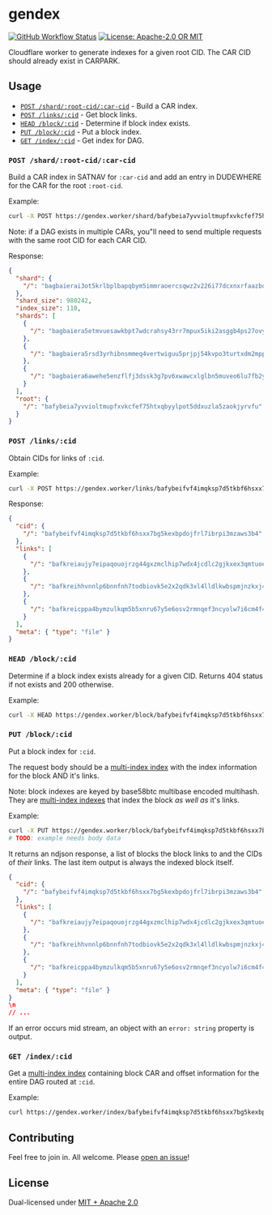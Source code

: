 # gendex

<p>
  <a href="https://github.com/web3-storage/gendex/actions/workflows/release.yml"><img alt="GitHub Workflow Status" src="https://img.shields.io/github/actions/workflow/status/web3-storage/gendex/test.yml?branch=main&style=for-the-badge" /></a>
  <a href="https://github.com/web3-storage/gendex/blob/main/LICENSE.md"><img alt="License: Apache-2.0 OR MIT" src="https://img.shields.io/badge/LICENSE-Apache--2.0%20OR%20MIT-yellow?style=for-the-badge" /></a>
</p>

Cloudflare worker to generate indexes for a given root CID. The CAR CID should already exist in CARPARK.

## Usage

* [`POST /shard/:root-cid/:car-cid`](#post-shardroot-cidcar-cid) - Build a CAR index.
* [`POST /links/:cid`](#post-linkscid) - Get block links.
* [`HEAD /block/:cid`](#head-blockcid) - Determine if block index exists.
* [`PUT /block/:cid`](#put-blockcid) - Put a block index.
* [`GET /index/:cid`](#get-indexcid) - Get index for DAG.

### `POST /shard/:root-cid/:car-cid`

Build a CAR index in SATNAV for `:car-cid` and add an entry in DUDEWHERE for the CAR for the root `:root-cid`.

Example:

```sh
curl -X POST https://gendex.worker/shard/bafybeia7yvvioltmupfxvkcfef75htxqbyylpot5ddxuzla5zaokjyrvfu/bagbaierai3ot5krlbplbapqbym5immraoercsqwz2v226i77dcxnxrfaazbq
```

Note: if a DAG exists in multiple CARs, you"ll need to send multiple requests with the same root CID for each CAR CID.

Response:

```json
{
  "shard": {
    "/": "bagbaierai3ot5krlbplbapqbym5immraoercsqwz2v226i77dcxnxrfaazbq"
  },
  "shard_size": 980242,
  "index_size": 110,
  "shards": [
    {
      "/": "bagbaiera5etmvuesawkbpt7wdcrahsy43rr7mpux5iki2asggb4ps27ovyta"
    },
    {
      "/": "bagbaiera5rsd3yrhibnsmmeq4vertwiguu5prjpj54kvpo3turtxdm2mpp3q"
    },
    {
      "/": "bagbaiera6awehe5enzflfj3dssk3g7pv6xwawcxlglbn5muveo6lu7fb2yrq"
    }
  ],
  "root": {
    "/": "bafybeia7yvvioltmupfxvkcfef75htxqbyylpot5ddxuzla5zaokjyrvfu"
  }
}
```

### `POST /links/:cid`

Obtain CIDs for links of `:cid`.

Example:

```sh
curl -X POST https://gendex.worker/links/bafybeifvf4imqksp7d5tkbf6hsxx7bg5kexbpdojfrl7ibrpi3mzaws3b4
```

Response:

```json
{
  "cid": {
    "/": "bafybeifvf4imqksp7d5tkbf6hsxx7bg5kexbpdojfrl7ibrpi3mzaws3b4"
  },
  "links": [
    {
      "/": "bafkreiaujy7eipaqouojrzg44gxzmclhip7wdx4jcdlc2gjkxex3qmtuoe"
    },
    {
      "/": "bafkreihhvnnlp6bnnfnh7todbiovk5e2x2qdk3xl4lldlkwbspmjnzkxj4"
    },
    {
      "/": "bafkreicppa4bymzulkqm5b5xnru67y5e6osv2rmnqef3ncyolw7i6cm4f4"
    }
  ],
  "meta": { "type": "file" }
}
```

### `HEAD /block/:cid`

Determine if a block index exists already for a given CID. Returns 404 status if not exists and 200 otherwise.

Example:

```sh
curl -X HEAD https://gendex.worker/block/bafybeifvf4imqksp7d5tkbf6hsxx7bg5kexbpdojfrl7ibrpi3mzaws3b4
```

### `PUT /block/:cid`

Put a block index for `:cid`.

The request body should be a [multi-index index](https://github.com/alanshaw/cardex#multi-index-index) with the index information for the block AND it's links.

Note: block indexes are keyed by base58btc multibase encoded multihash. They are [multi-index indexes](https://github.com/alanshaw/cardex#multi-index-index) that index the block _as well as_ it's links.

Example:

```sh
curl -X PUT https://gendex.worker/block/bafybeifvf4imqksp7d5tkbf6hsxx7bg5kexbpdojfrl7ibrpi3mzaws3b4
# TODO: example needs body data
```

It returns an ndjson response, a list of blocks the block links to and the CIDs of _their_ links. The last item output is always the indexed block itself.

```json
{
  "cid": {
    "/": "bafybeifvf4imqksp7d5tkbf6hsxx7bg5kexbpdojfrl7ibrpi3mzaws3b4"
  },
  "links": [
    {
      "/": "bafkreiaujy7eipaqouojrzg44gxzmclhip7wdx4jcdlc2gjkxex3qmtuoe"
    },
    {
      "/": "bafkreihhvnnlp6bnnfnh7todbiovk5e2x2qdk3xl4lldlkwbspmjnzkxj4"
    },
    {
      "/": "bafkreicppa4bymzulkqm5b5xnru67y5e6osv2rmnqef3ncyolw7i6cm4f4"
    }
  ],
  "meta": { "type": "file" }
}
\n
// ...
```

If an error occurs mid stream, an object with an `error: string` property is output.

### `GET /index/:cid`

Get a [multi-index index](https://github.com/alanshaw/cardex#multi-index-index) containing block CAR and offset information for the entire DAG routed at `:cid`.

Example:

```sh
curl https://gendex.worker/index/bafybeifvf4imqksp7d5tkbf6hsxx7bg5kexbpdojfrl7ibrpi3mzaws3b4
```

## Contributing

Feel free to join in. All welcome. Please [open an issue](https://github.com/web3-storage/gendex/issues)!

## License

Dual-licensed under [MIT + Apache 2.0](https://github.com/web3-storage/gendex/blob/main/LICENSE.md)
